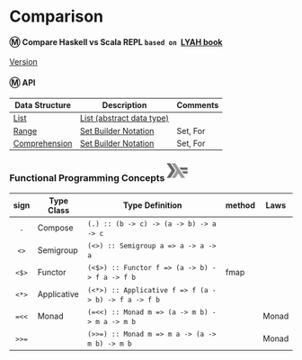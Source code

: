# Comparison

#### :m: Compare Haskell vs Scala REPL `based on `[LYAH book](http://learnyouahaskell.com/)

[Version](Version.md)


#### :m: API

| Data Structure  | Description                                                                          | Comments |
|-----------------|--------------------------------------------------------------------------------------|----------|
| [List](List.md) | [List (abstract data type)](https://en.wikipedia.org/wiki/List_(abstract_data_type)) |          |
| [Range](Range.md) | [Set Builder Notation](https://en.wikipedia.org/wiki/Set-builder_notation) |  Set, For   |
| [Comprehension](Comprehension.md) | [Set Builder Notation](https://en.wikipedia.org/wiki/Set-builder_notation) |  Set, For         |

### Functional Programming Concepts <sup><img src="../images/602px-Haskell-Logo.svg.png" width=37 height=26><img></sup>

|  sign   | Type Class  |  Type Definition                                     | method | Laws          |
|:-------:|-------------|------------------------------------------------------|--------|---------------|
| `.`     | Compose     | `(.) :: (b -> c) -> (a -> b) -> a -> c`              |        |        |
| `<>`    | Semigroup   | `(<>) :: Semigroup a => a -> a -> a`                 |        |        |
| `<$>`   | Functor     | `(<$>) :: Functor f => (a -> b) -> f a -> f b`       | fmap   |        |
| `<*>`   | Applicative | `(<*>) :: Applicative f => f (a -> b) -> f a -> f b` |        |         |
| `=<<`   | Monad       | `(=<<) :: Monad m => (a -> m b) -> m a -> m b`       |        | Monad        |
| `>>=`   |             | `(>>=) :: Monad m => m a -> (a -> m b) -> m b`       |        | Monad        |

